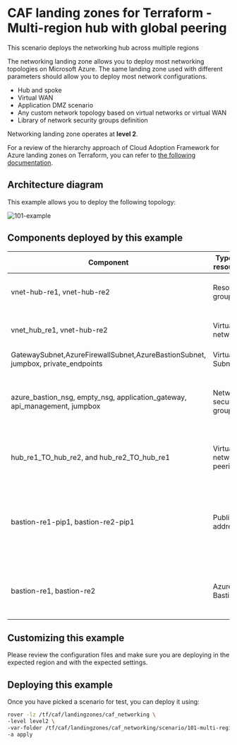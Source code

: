 # CAF landing zones for Terraform - Multi-region hub with global peering

This scenario deploys the networking hub across multiple regions

The networking landing zone allows you to deploy most networking topologies on Microsoft Azure. The same landing zone used with different parameters should allow you to deploy most network configurations.

* Hub and spoke
* Virtual WAN
* Application DMZ scenario
* Any custom network topology based on virtual networks or virtual WAN
* Library of network security groups definition

Networking landing zone operates at **level 2**.

For a review of the hierarchy approach of Cloud Adoption Framework for Azure landing zones on Terraform, you can refer to [the following documentation](../../../../documentation/code_architecture/hierarchy.md).

## Architecture diagram

This example allows you to deploy the following topology:

![101-example](../../documentation/img/101-multi-region-hub.png)


## Components deployed by this example

| Component                                                                        | Type of resource        | Purpose                                                                                    |
|----------------------------------------------------------------------------------|-------------------------|--------------------------------------------------------------------------------------------|
| vnet-hub-re1, vnet-hub-re2                                                       | Resource group          | resource group to host the virtual network                                                 |
| vnet_hub_re1, vnet-hub-re2                                                       | Virtual network         | virtual network used as a hub                                                              |
| GatewaySubnet,AzureFirewallSubnet,AzureBastionSubnet, jumpbox, private_endpoints | Virtual Subnets         | virtual subnets                                                                            |
| azure_bastion_nsg, empty_nsg, application_gateway, api_management, jumpbox       | Network security groups | network security groups that can be attached to virtual subnets.                           |
| hub_re1_TO_hub_re2, and hub_re2_TO_hub_re1                                       | Virtual network peering | Peering between vnet_hub_re1 and vnet-hub-re2                                              |
| bastion-re1-pip1, bastion-re2-pip1                                               | Public IP address       | Public IP address to be used in vnet_hub_re1 and vnet-hub-re2, to be used by Azure Bastion |
| bastion-re1, bastion-re2                                                         | Azure Bastion           | Azure Bastion host in order to access the virtual network.                                 |


## Customizing this example

Please review the configuration files and make sure you are deploying in the expected region and with the expected settings.

## Deploying this example

Once you have picked a scenario for test, you can deploy it using:

```bash
rover -lz /tf/caf/landingzones/caf_networking \
-level level2 \
-var-folder /tf/caf/landingzones/caf_networking/scenario/101-multi-region-hub \
-a apply
```
